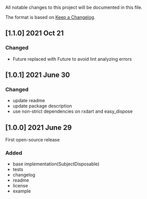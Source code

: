 All notable changes to this project will be documented in this file.

The format is based on [Keep a Changelog](https://keepachangelog.com/en/1.0.0/).

## [1.1.0] 2021 Oct 21

### Changed
- Future replaced with Future<void> to avoid lint analyzing errors

## [1.0.1] 2021 June 30

### Changed
- update readme
- update package description
- use non-strict dependencies on rxdart and easy_dispose

## [1.0.0] 2021 June 29

First open-source release

### Added
- base implementation(SubjectDisposable)
- tests
- changelog
- readme
- license
- example